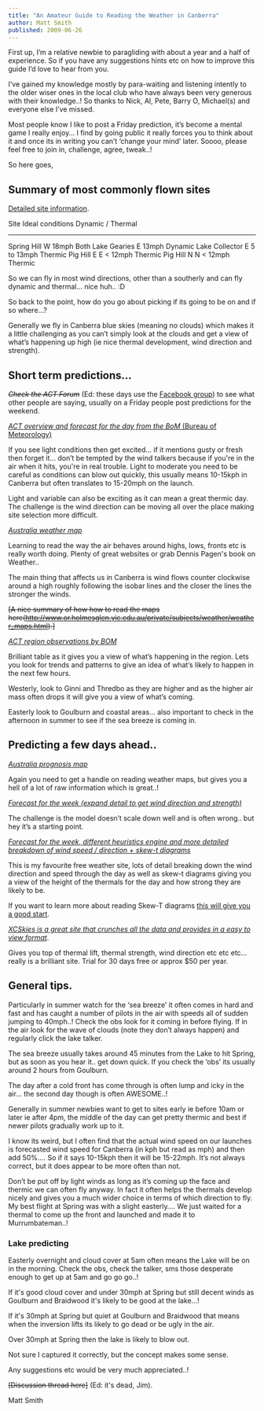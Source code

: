 ```yaml
---
title: "An Amateur Guide to Reading the Weather in Canberra"
author: Matt Smith
published: 2009-06-26
---
```


First up, I’m a relative newbie to paragliding with about a year and a half of experience.
So if you have any suggestions hints etc on how to improve this guide I’d love to hear from you.

I’ve gained my knowledge mostly by para-waiting and listening intently to the older wiser ones in the local club who have always been very generous with their knowledge..!
So thanks to Nick, Al, Pete, Barry O, Michael(s) and everyone else I’ve missed.

Most people know I like to post a Friday prediction, it’s become a mental game I really enjoy… I find by going public it really forces you to think about it and once its in writing you can’t ‘change your mind’ later.
Soooo, please feel free to join in, challenge, agree, tweak..!

So here goes,

## Summary of most commonly flown sites

[Detailed site information](/info/sites).


Site           Ideal conditions  Dynamic / Thermal
-------------- ----------------- -----------------
Spring Hill    W 18mph           Both
Lake Gearies   E 13mph           Dynamic
Lake Collector E 5 to 13mph      Thermic
Pig Hill E     E < 12mph         Thermic
Pig Hill N     N < 12mph         Thermic

So we can fly in most wind directions, other than a southerly and can fly dynamic and thermal… nice huh.. :D

So back to the point, how do you go about picking if its going to be on and if so where…?

Generally we fly in Canberra blue skies (meaning no clouds) which makes it a little challenging as you can’t simply look at the clouds and get a view of what’s happening up high (ie nice thermal development, wind direction and strength).

## Short term predictions…

~~_Check the ACT Forum_~~ (Ed: these days use the [Facebook group](https://www.facebook.com/groups/acthpa)) to see what other people are saying, usually on a Friday people post predictions for the weekend.

[_ACT overview and forecast for the day from the BoM_ (Bureau of Meteorology)](http://www.bom.gov.au/act/forecasts/act.shtml)

If you see light conditions then get excited… if it mentions gusty or
fresh then forget it… don’t be tempted by the wind talkers because if
you're in the air when it hits, you're in real trouble.
Light to moderate you need to be careful as conditions can blow out quickly, this usually means 10-15kph in Canberra but often translates to 15-20mph on the launch.

Light and variable can also be exciting as it can mean a great thermic day.
The challenge is the wind direction can be moving all over the place making site selection more difficult.

[_Australia weather map_](http://www.bom.gov.au/australia/charts/synoptic_col.shtml)

Learning to read the way the air behaves around highs, lows, fronts etc is really worth doing.
Plenty of great websites or grab Dennis Pagen's book on Weather..

The main thing that affects us in Canberra is wind flows counter clockwise around a high roughly following the isobar lines and the closer the lines the stronger the winds.

~~[A nice summary of how how to read the maps here(http://www.or.holmesglen.vic.edu.au/private/subjects/weather/weather_maps.html).]~~


[_ACT region observations by BOM_](http://www.bom.gov.au/act/observations/canberra.shtml)

Brilliant table as it gives you a view of what’s happening in the region.
Lets you look for trends and patterns to give an idea of what’s likely to happen in the next few hours.

Westerly, look to Ginni and Thredbo as they are higher and as the higher
air mass often drops it will give you a view of what’s coming.

Easterly look to Goulburn and coastal areas… also important to check in the afternoon in summer to see if the sea breeze is coming in.

## Predicting a few days ahead..

[_Australia prognosis map_](http://www.bom.gov.au/australia/charts/4day_col.shtml)

Again you need to get a handle on reading weather maps, but gives you a
hell of a lot of raw information which is great..!

[_Forecast for the week (expand detail to get wind direction and strength)_](http://www.weatherzone.com.au/act/act/canberra)

The challenge is the model doesn’t scale down well and is often wrong..
but hey it’s a starting point.

[_Forecast for the week, different heuristics engine and more detailed breakdown of wind speed / direction + skew-t diagrams_](http://www.ozforecast.com.au/cgi-bin/weatherwrap.cgi?location=canberra)

This is my favourite free weather site, lots of detail breaking down the wind direction and speed through the day as well as skew-t diagrams giving you a view of the height of the thermals for the day and how strong they are likely to be.

If you want to learn more about reading Skew-T diagrams [this will give you a good start](http://www.atmos.millersville.edu/~lead/SkewT_Home.html).

[_XCSkies is a great site that crunches all the data and provides in a easy to view format_](http://www.xcskies.com/).

Gives you top of thermal lift, thermal strength, wind direction etc etc etc… really is a brilliant site.
Trial for 30 days free or approx $50 per year.

## General tips.

Particularly in summer watch for the ‘sea breeze’ it often comes in hard
and fast and has caught a number of pilots in the air with speeds all of sudden jumping to 40mph..!
Check the obs look for it coming in before flying. If in the air look for the wave of clouds (note they don’t always happen) and regularly click the lake talker.

The sea breeze usually takes around 45 minutes from the Lake to hit
Spring, but as soon as you hear it.. get down quick.
If you check the ‘obs’ its usually around 2 hours from Goulburn.

The day after a cold front has come through is often lump and icky in the air… the second day though is often AWESOME..!

Generally in summer newbies want to get to sites early ie before 10am or later ie after 4pm, the middle of the day can get pretty thermic and best if newer pilots gradually work up to it.

I know its weird, but I often find that the actual wind speed on our launches is forecasted wind speed for Canberra (in kph but read as mph) and then add 50%....
So if it says 10-15kph then it will be 15-22mph. It’s not always correct, but it does appear to be more often than not.

Don’t be put off by light winds as long as it’s coming up the face and thermic we can often fly anyway.
In fact it often helps the thermals develop nicely and gives you a much wider choice in terms of which direction to fly.
My best flight at Spring was with a slight easterly….
We just waited for a thermal to come up the front and launched and made it to Murrumbateman..!

### Lake predicting

Easterly overnight and cloud cover at 5am often means the Lake will be on in the morning.
Check the obs, check the talker, sms those desperate enough to get up at 5am and go go go..!

If it's good cloud cover and under 30mph at Spring but still decent winds as Goulburn and Braidwood it's likely to be good at the lake...!

If it's 30mph at Spring but quiet at Goulburn and Braidwood that means when the inversion lifts its likely to go dead or be ugly in the air.

Over 30mph at Spring then the lake is likely to blow out.

Not sure I captured it correctly, but the concept makes some sense.

Any suggestions etc would be very much appreciated..!

~~[Discussion thread here]~~ (Ed: it's dead, Jim).

Matt Smith

